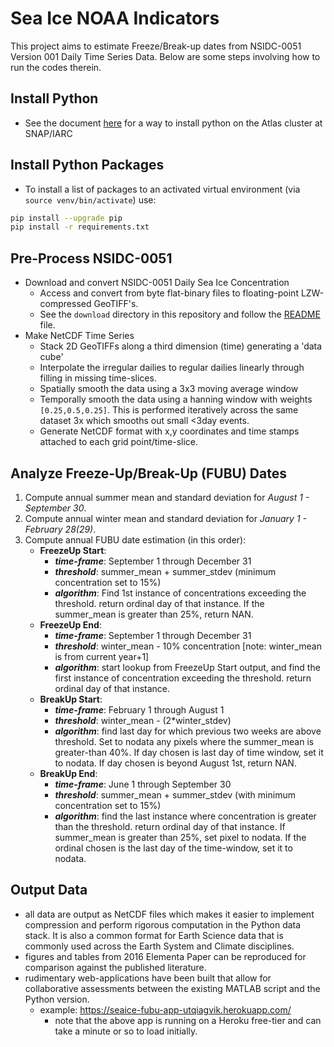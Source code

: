 # Sea Ice NOAA Indicators

This project aims to estimate Freeze/Break-up dates from NSIDC-0051 Version 001 Daily Time Series Data. Below are some steps involving how to run the codes therein.

## Install Python
- See the document [here](https://github.com/ua-snap/seaice_noaa_indicators/How_To_Install_and_Use_Python_on_Atlas.md) for a way to install python on the Atlas cluster at SNAP/IARC

## Install Python Packages
- To install a list of packages to an activated virtual environment (via `source venv/bin/activate`) use:
```sh
pip install --upgrade pip
pip install -r requirements.txt
```

## Pre-Process NSIDC-0051
- Download and convert NSIDC-0051 Daily Sea Ice Concentration
	- Access and convert from byte flat-binary files to floating-point LZW-compressed GeoTIFF's.
	- See the `download` directory in this repository and follow the [README](https://github.com/ua-snap/seaice_noaa_indicators/blob/master/download/readme.md) file.
- Make NetCDF Time Series
	- Stack 2D GeoTIFFs along a third dimension (time) generating a 'data cube'
	- Interpolate the irregular dailies to regular dailies linearly through filling in missing time-slices.
	- Spatially smooth the data using a 3x3 moving average window
	- Temporally smooth the data using a hanning window with weights `[0.25,0.5,0.25]`. This is performed iteratively across the same dataset 3x which smooths out small <3day events.
	- Generate NetCDF format with x,y coordinates and time stamps attached to each grid point/time-slice. 

## Analyze Freeze-Up/Break-Up (FUBU) Dates
1. Compute annual summer mean and standard deviation for *August 1 - September 30*.
2. Compute annual winter mean and standard deviation for *January 1 - February 28(29)*.
3. Compute annual FUBU date estimation (in this order):
	- __FreezeUp Start__:
		- ___time-frame___: September 1 through December 31
		- ___threshold___: summer_mean + summer_stdev (minimum concentration set to 15%)
		- ___algorithm___: Find 1st instance of concentrations exceeding the threshold. return ordinal day of that instance. If the summer_mean is greater than 25%, return NAN.
	- __FreezeUp End__:
		- ___time-frame___: September 1 through December 31
		- ___threshold___: winter_mean - 10% concentration [note: winter_mean is from current year+1]
		- ___algorithm___: start lookup from FreezeUp Start output, and find the first instance of concentration exceeding the threshold. return ordinal day of that instance.
	- __BreakUp Start__:
		- ___time-frame___: February 1 through August 1
		- ___threshold___: winter_mean - (2*winter_stdev)
		- ___algorithm___: find last day for which previous two weeks are above threshold. Set to nodata any pixels where the summer_mean is greater-than 40%. If day chosen is last day of time window, set it to nodata. If day chosen is beyond August 1st, return NAN.
	- __BreakUp End__:
		- ___time-frame___: June 1 through September 30
		- ___threshold___: summer_mean + summer_stdev (with minimum concentration set to 15%)
		- ___algorithm___: find the last instance where concentration is greater than the threshold. return ordinal day of that instance. If summer_mean is greater than 25%, set pixel to nodata. If the ordinal chosen is the last day of the time-window, set it to nodata.


## Output Data
- all data are output as NetCDF files which makes it easier to implement compression and perform rigorous computation in the Python data stack. It is also a common format for Earth Science data that is commonly used across the Earth System and Climate disciplines.
- figures and tables from 2016 Elementa Paper can be reproduced for comparison against the published literature.
- rudimentary web-applications have been built that allow for collaborative assessments between the existing MATLAB script and the Python version. 
    - example: https://seaice-fubu-app-utqiagvik.herokuapp.com/
        * note that the above app is running on a Heroku free-tier and can take a minute or so to load initially. 
